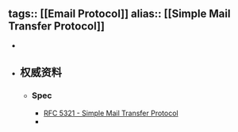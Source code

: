 tags:: [[Email Protocol]]
alias:: [[Simple Mail Transfer Protocol]]
---

-
- ## 权威资料
	- ### Spec
		- [RFC 5321 - Simple Mail Transfer Protocol](https://datatracker.ietf.org/doc/html/rfc5321)
		-